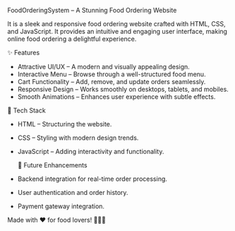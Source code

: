  
FoodOrderingSystem – A Stunning Food Ordering Website  

It is a sleek and responsive food ordering website crafted with HTML, CSS, and JavaScript. It provides an intuitive and engaging user interface, making online food ordering a delightful experience.  

 ✨ Features  
- Attractive UI/UX – A modern and visually appealing design.  
- Interactive Menu – Browse through a well-structured food menu.  
- Cart Functionality – Add, remove, and update orders seamlessly.  
- Responsive Design – Works smoothly on desktops, tablets, and mobiles.  
- Smooth Animations – Enhances user experience with subtle effects.  

 📂 Tech Stack  
- HTML – Structuring the website.  
- CSS – Styling with modern design trends.  
- JavaScript – Adding interactivity and functionality.  

  📌 Future Enhancements  
- Backend integration for real-time order processing.  
- User authentication and order history.  
- Payment gateway integration.  

Made with ❤ for food lovers! 🍕🍔🍜  
